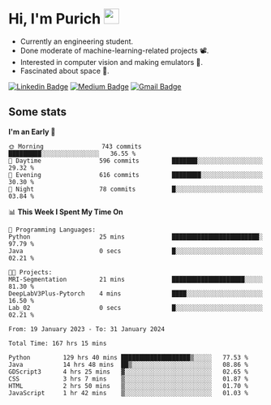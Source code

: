 <h1 align="left">Hi, I'm Purich
<img src="https://media.giphy.com/media/hvRJCLFzcasrR4ia7z/giphy.gif" width="30px"/></h1>

* Currently an engineering student.
* Done moderate of machine-learning-related projects :film_projector:.
* Interested in computer vision and making emulators :space_invader:.
* Fascinated about space :milky_way:.

[![Linkedin Badge](https://img.shields.io/badge/-Purich-blue?style=flat-square&logo=Linkedin&logoColor=white&link=https://www.linkedin.com/in/purich-siritip-16b3b3255/)](https://www.linkedin.com/in/purich-siritip-16b3b3255) [![Medium Badge](https://img.shields.io/badge/-@purich-gray?style=flat-square&labelColor=000000&logo=Medium&link=https://medium.com/@phuritsiritip)](https://medium.com/@phuritsiritip)
[![Gmail Badge](https://img.shields.io/badge/-mark.phurit@gmail.com-c14438?style=flat-square&logo=Gmail&logoColor=white&link=mailto:mark.phurit@gmail.com)](mailto:mark.phurit@gmail.com)

## Some stats

  
  <!--START_SECTION:waka-->
**I'm an Early 🐤** 

```text
🌞 Morning                743 commits         █████████░░░░░░░░░░░░░░░░   36.55 % 
🌆 Daytime                596 commits         ███████░░░░░░░░░░░░░░░░░░   29.32 % 
🌃 Evening                616 commits         ████████░░░░░░░░░░░░░░░░░   30.30 % 
🌙 Night                  78 commits          █░░░░░░░░░░░░░░░░░░░░░░░░   03.84 % 
```


📊 **This Week I Spent My Time On** 

```text
💬 Programming Languages: 
Python                   25 mins             ████████████████████████░   97.79 % 
Java                     0 secs              █░░░░░░░░░░░░░░░░░░░░░░░░   02.21 % 

🐱‍💻 Projects: 
MRI-Segmentation         21 mins             ████████████████████░░░░░   81.30 % 
DeepLabV3Plus-Pytorch    4 mins              ████░░░░░░░░░░░░░░░░░░░░░   16.50 % 
Lab_02                   0 secs              █░░░░░░░░░░░░░░░░░░░░░░░░   02.21 % 
```


<!--END_SECTION:waka-->

  <!--START_SECTION:waka-simple-->

```text
From: 19 January 2023 - To: 31 January 2024

Total Time: 167 hrs 15 mins

Python         129 hrs 40 mins ███████████████████▒░░░░░   77.53 %
Java           14 hrs 48 mins  ██▒░░░░░░░░░░░░░░░░░░░░░░   08.86 %
GDScript3      4 hrs 25 mins   ▓░░░░░░░░░░░░░░░░░░░░░░░░   02.65 %
CSS            3 hrs 7 mins    ▒░░░░░░░░░░░░░░░░░░░░░░░░   01.87 %
HTML           2 hrs 50 mins   ▒░░░░░░░░░░░░░░░░░░░░░░░░   01.70 %
JavaScript     1 hr 42 mins    ▒░░░░░░░░░░░░░░░░░░░░░░░░   01.03 %
```

<!--END_SECTION:waka-simple-->

  <!--![Anurag's GitHub stats](https://github-readme-stats.vercel.app/api?username=vikimark&show_icons=true&theme=gruvbox_light)-->
  
<!--
**vikimark/vikimark** is a ✨ _special_ ✨ repository because its `README.md` (this file) appears on your GitHub profile.

Here are some ideas to get you started:

- 🔭 I’m currently working on ...
- 🌱 I’m currently learning ...
- 👯 I’m looking to collaborate on ...
- 🤔 I’m looking for help with ...
- 💬 Ask me about ...
- 📫 How to reach me: ...
- 😄 Pronouns: ...
- ⚡ Fun fact: ...
-->
